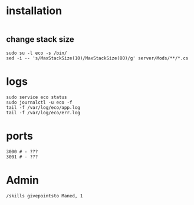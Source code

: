 # installation
```shell

```


change stack size
---
```shell
sudo su -l eco -s /bin/
sed -i -- 's/MaxStackSize(10)/MaxStackSize(80)/g' server/Mods/**/*.cs
```


# logs
```shell
sudo service eco status
sudo journalctl -u eco -f
tail -f /var/log/eco/app.log
tail -f /var/log/eco/err.log
```

# ports
```shell
3000 # - ???
3001 # - ???
```

# Admin
```shell
/skills givepointsto Maned, 1
```